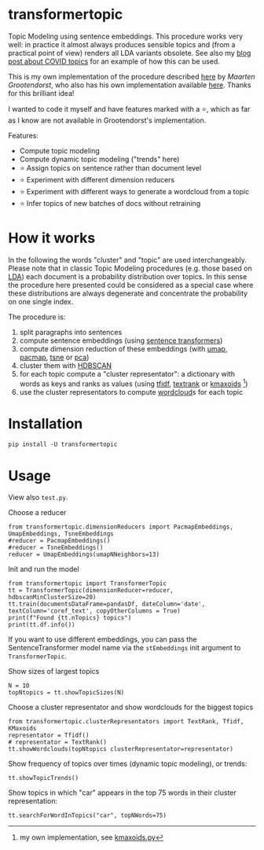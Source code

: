 # transformertopic
Topic Modeling using sentence embeddings. This procedure works very well: in practice it almost always produces sensible topics and (from a practical point of view) renders all LDA variants obsolete. See also my [blog post about COVID topics](https://renatobudinich.com/covid-topics/) for an example of how this can be used.

This is my own implementation of the procedure described [here](https://towardsdatascience.com/topic-modeling-with-bert-779f7db187e6) by *Maarten Grootendorst*, who also has his own implementation available [here](https://github.com/MaartenGr/BERTopic). Thanks for this brilliant idea! 

I wanted to code it myself and have features marked with a ⭐, which as far as I know are not available in Grootendorst's implementation.

Features:
- Compute topic modeling 
- Compute dynamic topic modeling ("trends" here)
- ⭐ Assign topics on sentence rather than document level
- ⭐ Experiment with different dimension reducers
- ⭐ Experiment with different ways to generate a wordcloud from a topic
- ⭐ Infer topics of new batches of docs without retraining

# How it works
In the following the words "cluster" and "topic" are used interchangeably. Please note that in classic Topic Modeling procedures (e.g. those based on [LDA](https://en.wikipedia.org/wiki/Latent_Dirichlet_allocation)) each document is a probability distribution over topics. In this sense the procedure here presented could be considered as a special case where these distributions are always degenerate and concentrate the probability on one single index.

The procedure is: 

1. split paragraphs into sentences
2. compute sentence embeddings (using [sentence transformers](https://github.com/UKPLab/sentence-transformers))
3. compute dimension reduction of these embeddings (with [umap](https://github.com/lmcinnes/umap), [pacmap](https://github.com/YingfanWang/PaCMAP), [tsne](https://scikit-learn.org/stable/modules/generated/sklearn.manifold.TSNE.html) or [pca](https://scikit-learn.org/stable/modules/generated/sklearn.decomposition.PCA.html))
4. cluster them with [HDBSCAN](https://github.com/scikit-learn-contrib/hdbscan) 
5. for each topic compute a "cluster representator": a dictionary with words as keys and ranks as values (using [tfidf](https://en.wikipedia.org/wiki/Tf-idf), [textrank](https://derwen.ai/docs/ptr/) or [kmaxoids](http://ceur-ws.org/Vol-1458/E19_CRC4_Bauckhage.pdf) [^1])
6. use the cluster representators to compute [wordcloud](https://github.com/amueller/word_cloud)s for each topic

[^1]: my own implementation, see [kmaxoids.py](https://github.com/nareto/transformertopic/blob/master/transformertopic/clusterRepresentators/kmaxoids.py)

# Installation

    pip install -U transformertopic

# Usage
View also `test.py`.

Choose a reducer

    from transformertopic.dimensionReducers import PacmapEmbeddings, UmapEmbeddings, TsneEmbeddings
    #reducer = PacmapEmbeddings()
    #reducer = TsneEmbeddings()
    reducer = UmapEmbeddings(umapNNeighbors=13)

Init and run the model

    from transformertopic import TransformerTopic
    tt = TransformerTopic(dimensionReducer=reducer, hdbscanMinClusterSize=20)
    tt.train(documentsDataFrame=pandasDf, dateColumn='date', textColumn='coref_text', copyOtherColumns = True)
    print(f"Found {tt.nTopics} topics")
    print(tt.df.info())

If you want to use different embeddings, you can pass the SentenceTransformer model name via the `stEmbeddings` init argument to `TransformerTopic`. 

Show sizes of largest topics

    N = 10
    topNtopics = tt.showTopicSizes(N)


Choose a cluster representator and show wordclouds for the biggest topics

    from transformertopic.clusterRepresentators import TextRank, Tfidf, KMaxoids
    representator = Tfidf()
    # representator = TextRank()
    tt.showWordclouds(topNtopics clusterRepresentator=representator)

Show frequency of topics over times (dynamic topic modeling), or trends:

    tt.showTopicTrends()

Show topics in which "car" appears in the top 75 words in their cluster representation:

    tt.searchForWordInTopics("car", topNWords=75)